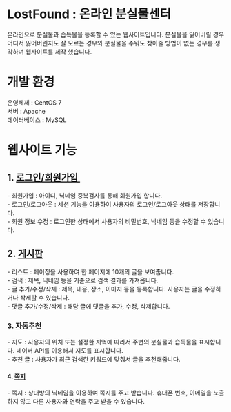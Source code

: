 # LostFound : 온라인 분실물센터
온라인으로 분실물과 습득물을 등록할 수 있는 웹사이트입니다.
분실물을 잃어버릴 경우 어디서 잃어버린지도 잘 모르는 경우와 분실물을 주워도 찾아줄 방법이 없는 경우를 생각하며 웹사이트를 제작 했습니다.

# 개발 환경
운영체제 : CentOS 7 <br/>
서버 : Apache<br/>
데이터베이스 : MySQL<br/>


# 웹사이트 기능
 
<h2>1. <a href="https://photos.app.goo.gl/i8wXFq5q2B2ByDq43"> 로그인/회원가입 <a> </h2> 
- 회원가입 : 아이디, 닉네임 중복검사를 통해 회원가입 합니다.<br/>
- 로그인/로그아웃 : 세션 기능을 이용하여 사용자의 로그인/로그아웃 상태를 저장합니다. <br/>
- 회원 정보 수정 : 로그인한 상태에서 사용자의 비밀번호, 닉네임 등을 수정할 수 있습니다. <br/>

<h2>2. <a href="https://photos.app.goo.gl/d9LKsVO4sq1w3txT2"> 게시판 </a> </h2>
- 리스트 : 페이징을 사용하여 한 페이지에 10개의 글을 보여줍니다. </br>
- 검색 : 제목, 닉네임 등을 기준으로 검색 결과를 가져옵니다. <br/>
- 글 추가/수정/삭제 : 제목, 내용, 장소, 이미지 등을 등록합니다. 사용자는 글을 수정하거나 삭제할 수 있습니다. <br/>
- 댓글 추가/수정/삭제 : 해당 글에 댓글을 추가, 수정, 삭제합니다. <br/>

<h3>3. <a href="https://photos.app.goo.gl/3YBpJGQ1gWwDfrR72"> 자동추천 </a> </h3>
- 지도 : 사용자의 위치 또는 설정한 지역에 따라서 주변의 분실물과 습득물을 표시합니다. 네이버 API를 이용해서 지도를 표시합니다. </br>
- 추천 글 : 사용자가 최근 검색한 키워드에 맞춰서 글을 추천해줍니다.

<h4>4. <a href="https://photos.app.goo.gl/S1HltqSBnKefrOVD3"> 쪽지 </a> </h4>
- 쪽지 : 상대방의 닉네임을 이용하여 쪽지를 주고 받습니다. 휴대폰 번호, 이메일을 노출하지 않고 다른 사용자와 연락을 주고 받을 수 있습니다. </br>
